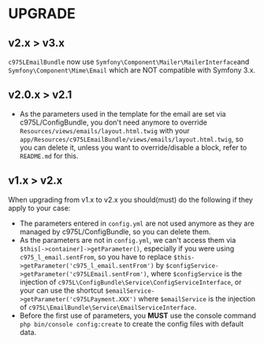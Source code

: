 # UPGRADE

## v2.x > v3.x

`c975LEmailBundle` now use `Symfony\Component\Mailer\MailerInterface`and `Symfony\Component\Mime\Email` which are NOT compatible with Symfony 3.x.

## v2.0.x > v2.1

- As the parameters used in the template for the email are set via c975L/ConfigBundle, you don't need anymore to override `Resources/views/emails/layout.html.twig` with your `app/Resources/c975LEmailBundle/views/emails/layout.html.twig`, so you can delete it, unless you want to override/disable a block, refer to `README.md` for this.

## v1.x > v2.x

When upgrading from v1.x to v2.x you should(must) do the following if they apply to your case:

- The parameters entered in `config.yml` are not used anymore as they are managed by c975L/ConfigBundle, so you can delete them.
- As the parameters are not in `config.yml`, we can't access them via `$this[->container]->getParameter()`, especially if you were using `c975_l_email.sentFrom`, so you have to replace `$this->getParameter('c975_l_email.sentFrom')` by `$configService->getParameter('c975LEmail.sentFrom')`, where `$configService` is the injection of `c975L\ConfigBundle\Service\ConfigServiceInterface`, or your can use the shortcut `$emailService->getParameter('c975LPayment.XXX')` where `$emailService` is the injection of `c975L\EmailBundle\Service\EmailServiceInterface`.
- Before the first use of parameters, you **MUST** use the console command `php bin/console config:create` to create the config files with default data.
